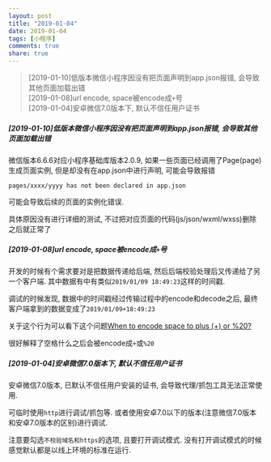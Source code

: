 ```yaml
---
layout: post
title: "2019-01-04"
date: 2019-01-04
tags: [小程序]
comments: true
share: true
---
```


> [2019-01-10]低版本微信小程序因没有把页面声明到app.json报错, 会导致其他页面加载出错 <br>
> [2019-01-08]url encode, space被encode成`+`号 <br>
> [2019-01-04]安卓微信7.0版本下, 默认不信任用户证书

##### [2019-01-10]低版本微信小程序因没有把页面声明到app.json报错, 会导致其他页面加载出错

微信版本6.6.6对应小程序基础库版本2.0.9, 如果一些页面已经调用了Page(page)生成页面实例, 但是却没有在app.json中进行声明, 可能会导致报错

```bath
pages/xxxx/yyyy has not been declared in app.json
```
可能会导致后续的页面的实例化错误.

具体原因没有进行详细的测试, 不过把对应页面的代码(js/json/wxml/wxss)删除之后就正常了

##### [2019-01-08]url encode, space被encode成`+`号

开发的时候有个需求要对是把数据传递给后端, 然后后端校验处理后又传递给了另一个客户端. 其中数据有中有类似`2019/01/09 18:49:23`这样的时间戳.

调试的时候发现, 数据中的时间戳经过传输过程中的encode和decode之后, 最终客户端拿到的数据变成了`2019/01/09+18:49:23`

关于这个行为可以看下这个问题[When to encode space to plus (+) or %20?](https://stackoverflow.com/questions/2678551/when-to-encode-space-to-plus-or-20/2678602)

很好解释了空格什么之后会被encode成`+`或`%20`

##### [2019-01-04]安卓微信7.0版本下, 默认不信任用户证书

安卓微信7.0版本, 已默认不信任用户安装的证书, 会导致代理/抓包工具无法正常使用. 

可临时使用`http`进行调试/抓包等. 或者使用安卓7.0以下的版本(注意微信7.0版本和安卓7.0版本的区别)进行调试.

注意要勾选`不校验域名和https`的选项, 且要打开调试模式. 没有打开调试模式的时候感觉默认都是以线上环境的标准在运行.
